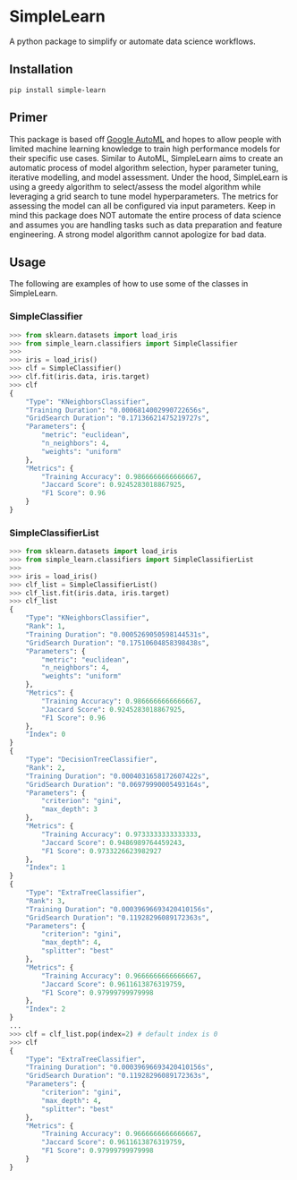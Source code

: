 # SimpleLearn

A python package to simplify or automate data science workflows.

## Installation

```
pip install simple-learn
```

## Primer

This package is based off [Google AutoML](https://cloud.google.com/automl) and hopes to allow people with limited machine learning knowledge to train high performance models for their specific use cases. Similar to AutoML,
SimpleLearn aims to create an automatic process of model algorithm selection, hyper parameter tuning, iterative modelling, and model assessment. Under the hood, SimpleLearn is using a greedy algorithm to select/assess the model algorithm while leveraging a grid search to tune model hyperparameters. The metrics for assessing the model can all be configured via input parameters. Keep in mind this package does NOT automate the entire process of data science and assumes you are handling tasks such as data preparation and feature engineering. A strong model algorithm cannot apologize for bad data.

## Usage

The following are examples of how to use some of the classes in SimpleLearn.

### SimpleClassifier

```python
>>> from sklearn.datasets import load_iris
>>> from simple_learn.classifiers import SimpleClassifier
>>>
>>> iris = load_iris()
>>> clf = SimpleClassifier()
>>> clf.fit(iris.data, iris.target)
>>> clf
{
    "Type": "KNeighborsClassifier",
    "Training Duration": "0.0006814002990722656s",
    "GridSearch Duration": "0.17136621475219727s",
    "Parameters": {
        "metric": "euclidean",
        "n_neighbors": 4,
        "weights": "uniform"
    },
    "Metrics": {
        "Training Accuracy": 0.9866666666666667,
        "Jaccard Score": 0.9245283018867925,
        "F1 Score": 0.96
    }
}
```

### SimpleClassifierList
```python
>>> from sklearn.datasets import load_iris
>>> from simple_learn.classifiers import SimpleClassifierList
>>>
>>> iris = load_iris()
>>> clf_list = SimpleClassifierList()
>>> clf_list.fit(iris.data, iris.target)
>>> clf_list
{
    "Type": "KNeighborsClassifier",
    "Rank": 1,
    "Training Duration": "0.0005269050598144531s",
    "GridSearch Duration": "0.17510604858398438s",
    "Parameters": {
        "metric": "euclidean",
        "n_neighbors": 4,
        "weights": "uniform"
    },
    "Metrics": {
        "Training Accuracy": 0.9866666666666667,
        "Jaccard Score": 0.9245283018867925,
        "F1 Score": 0.96
    },
    "Index": 0
}
{
    "Type": "DecisionTreeClassifier",
    "Rank": 2,
    "Training Duration": "0.0004031658172607422s",
    "GridSearch Duration": "0.06979990005493164s",
    "Parameters": {
        "criterion": "gini",
        "max_depth": 3
    },
    "Metrics": {
        "Training Accuracy": 0.9733333333333333,
        "Jaccard Score": 0.9486989764459243,
        "F1 Score": 0.9733226623982927
    },
    "Index": 1
}
{
    "Type": "ExtraTreeClassifier",
    "Rank": 3,
    "Training Duration": "0.00039696693420410156s",
    "GridSearch Duration": "0.11928296089172363s",
    "Parameters": {
        "criterion": "gini",
        "max_depth": 4,
        "splitter": "best"
    },
    "Metrics": {
        "Training Accuracy": 0.9666666666666667,
        "Jaccard Score": 0.9611613876319759,
        "F1 Score": 0.97999799979998
    },
    "Index": 2
}
...
>>> clf = clf_list.pop(index=2) # default index is 0
>>> clf
{
    "Type": "ExtraTreeClassifier",
    "Training Duration": "0.00039696693420410156s",
    "GridSearch Duration": "0.11928296089172363s",
    "Parameters": {
        "criterion": "gini",
        "max_depth": 4,
        "splitter": "best"
    },
    "Metrics": {
        "Training Accuracy": 0.9666666666666667,
        "Jaccard Score": 0.9611613876319759,
        "F1 Score": 0.97999799979998
    }
}
```
